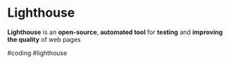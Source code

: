# Lighthouse
**Lighthouse** is an **open-source**, **automated tool** for **testing** and **improving the quality** of web pages

#coding 
#lighthouse
